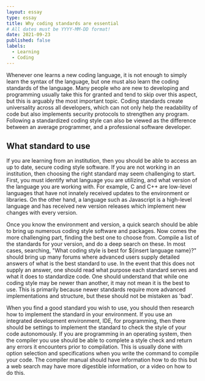 ```yaml
---
layout: essay
type: essay
title: Why coding standards are essential
# All dates must be YYYY-MM-DD format!
date: 2021-09-23
published: false
labels:
  - Learning
  - Coding
---
```


Whenever one learns a new coding language, it is not enough to simply learn the syntax of the language, but one must also learn the coding standards of the language. Many people who are new to developing and programming usually take this for granted and tend to skip over this aspect, but this is arguably the most important topic. Coding standards create universality across all developers, which can not only help the readability of code but also implements security protocols to strengthen any program. Following a standardized coding style can also be viewed as the difference between an average programmer, and a professional software developer.

## What standard to use

If you are learning from an institution, then you should be able to access an up to date, secure coding style software. If you are not working in an institution, then choosing the right standard may seem challenging to start. First, you must identify what language you are utilizing, and what version of the language you are working with. For example, C and C++ are low-level languages that have not innately received updates to the environment or libraries. On the other hand, a language such as Javascript is a high-level language and has received new version releases which implement new changes with every version. 

Once you know the environment and version, a quick search should be able to bring up numerous coding style software and packages. Now comes the more challenging part, finding the best one to choose from. Compile a list of the standards for your version, and do a deep search on these. In most cases, searching, "What coding style is best for ${insert language name}?" should bring up many forums where advanced users supply detailed answers of what is the best standard to use. In the event that this does not supply an answer, one should read what purpose each standard serves and what it does to standardize code. One should understand that while one coding style may be newer than another, it may not mean it is the best to use. This is primarily because newer standards require more advanced implementations and structure, but these should not be mistaken as 'bad'. 

 When you find a good standard you wish to use, you should then research how to implement the standard in your environment. If you use an integrated development environment, IDE, for programming, then there should be settings to implement the standard to check the style of your code autonomously. If you are programming in an operating system, then the compiler you use should be able to complete a style check and return any errors it encounters prior to compilation. This is usually done with option selection and specifications when you write the command to compile your code. The compiler manual should have information how to do this but a web search may have more digestible information, or a video on how to do this.

